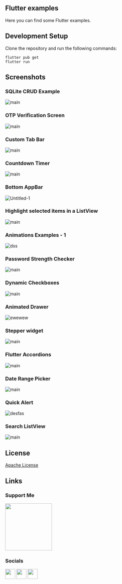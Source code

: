 ## Flutter examples

Here you can find some Flutter examples.

## Development Setup
Clone the repository and run the following commands:
```
flutter pub get
flutter run
```

## Screenshots

### SQLite CRUD Example
![main](https://user-images.githubusercontent.com/91388754/193295449-8b7c6066-f10a-4fb0-9fb2-bc100b1a8722.png)

### OTP Verification Screen
![main](https://user-images.githubusercontent.com/91388754/190915199-f6eb2ef4-fc96-4d1d-9110-1e03b0b54378.png)

### Custom Tab Bar
![main](https://user-images.githubusercontent.com/91388754/209634563-902afe8e-c591-4920-a468-405e63e3d8e5.png)

### Countdown Timer
![main](https://user-images.githubusercontent.com/91388754/198369023-1145c1c4-c1e0-4540-afaa-4f59cb6c63a0.png)

### Bottom AppBar
![Untitled-1](https://user-images.githubusercontent.com/91388754/219851156-1a6a1901-7731-43d8-b902-37ffb16034da.png)

### Highlight selected items in a ListView
![main](https://user-images.githubusercontent.com/91388754/194743462-f89393e7-cb1d-427e-ab77-ad55581fe265.png)

### Animations Examples - 1
![dss](https://user-images.githubusercontent.com/91388754/223756010-62191df4-db7c-4adc-9185-a466a05d8231.png)

### Password Strength Checker
![main](https://user-images.githubusercontent.com/91388754/189608510-2dc918af-c5e2-480c-8737-64fe63f68198.png)

### Dynamic Checkboxes
![main](https://user-images.githubusercontent.com/91388754/196469404-0146576c-852e-48ff-8423-f976d9e63cff.png)

### Animated Drawer
![ewewew](https://user-images.githubusercontent.com/91388754/222496252-1437f07b-a43f-465d-9ac4-78aa3e6d8cba.gif)

### Stepper widget
![main](https://user-images.githubusercontent.com/91388754/189622886-9d93b9be-e790-421f-a1fb-cda86eebd2a6.png)

### Flutter Accordions 
![main](https://user-images.githubusercontent.com/91388754/196024137-7159c296-1ff6-4bd7-a0b8-4ca7d7af1a98.png)

### Date Range Picker
![main](https://user-images.githubusercontent.com/91388754/189640363-89366b12-0b02-4559-bce2-cbc7492b6f41.png)

### Quick Alert
![desfas](https://user-images.githubusercontent.com/91388754/200108063-806cc26e-42ef-42c4-8173-b7e385e52af7.jpg)

### Search ListView
![main](https://user-images.githubusercontent.com/91388754/190403689-ddd2a35c-be7f-4f9f-a385-d899a64a7769.png)


## License
[Apache License](LICENSE)

## Links
### Support Me
<a href="https://www.buymeacoffee.com/AmirBayat"><img src="https://cdn.buymeacoffee.com/buttons/v2/default-yellow.png" width="150" /></a>
### Socials
<p align="left"> 
<a href="http://www.instagram.com/codewithflexz" target="_blank" rel="noreferrer"><img src="https://raw.githubusercontent.com/danielcranney/readme-generator/main/public/icons/socials/instagram.svg" width="32" height="32" /></a>
<a href="https://www.youtube.com/c/ProgrammingWithFlexZ" target="_blank" rel="noreferrer"><img src="https://raw.githubusercontent.com/danielcranney/readme-generator/main/public/icons/socials/youtube.svg" width="32" height="32" /></a>
<a href="https://znap.link/CodeWithFlexz" target="_blank" rel="noreferrer"><img src="https://uploads-ssl.webflow.com/6026bc921eff07d61a132750/602843b7b4409e5ea0cbcc1c_social-logo-2.png" width="32" height="32" /></a>
</p>





